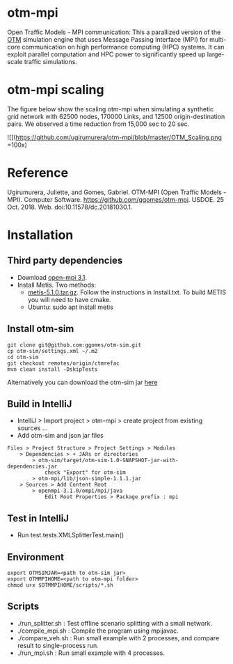 # otm-mpi
Open Traffic Models - MPI communication: This a parallized version of the [OTM](https://github.com/ggomes/otm-sim) simulation engine that uses Message Passing Interface (MPI) for multi-core communication on high performance computing (HPC) systems. It can exploit parallel computation and HPC power to significantly speed up large-scale traffic simulations.

# otm-mpi scaling
The figure below show the scaling otm-mpi when simulating a synthetic grid network with 62500 nodes, 170000 Links, and 12500 origin-destination pairs. We observed a time reduction from 15,000 sec to 20 sec.

![](https://github.com/ugirumurera/otm-mpi/blob/master/OTM_Scaling.png =100x)

# Reference
Ugirumurera, Juliette, and Gomes, Gabriel. OTM-MPI (Open Traffic Models - MPI). Computer Software. https://github.com/ggomes/otm-mpi. USDOE. 25 Oct. 2018. Web. doi:10.11578/dc.20181030.1.

# Installation

## Third party dependencies

+ Download [open-mpi 3.1](https://www.open-mpi.org/software/ompi/v3.1/).
+ Install Metis. Two methods:
  + [metis-5.1.0.tar.gz](http://glaros.dtc.umn.edu/gkhome/metis/metis/download). Follow the instructions in Install.txt. To build METIS you will need to have cmake. 
  + Ubuntu: sudo apt install metis

## Install otm-sim
```
git clone git@github.com:ggomes/otm-sim.git
cp otm-sim/settings.xml ~/.m2
cd otm-sim
git checkout remotes/origin/ctmrefac
mvn clean install -DskipTests
```
Alternatively you can download the otm-sim jar [here](https://mymavenrepo.com/repo/XtcMAROnIu3PyiMCmbdY/otm/otm-sim/1.0-SNAPSHOT/) 

## Build in IntelliJ


+ IntelliJ > Import project > otm-mpi > create project from existing sources ...
+ Add otm-sim and json jar files
```
Files > Project Structure > Project Settings > Modules
	> Dependencies > + JARs or directories
 		> otm-sim/target/otm-sim-1.0-SNAPSHOT-jar-with-dependencies.jar
   			check "Export" for otm-sim   
		> otm-mpi/lib/json-simple-1.1.1.jar
	> Sources > Add Content Root
		> openmpi-3.1.0/ompi/mpi/java
			Edit Root Properties > Package prefix : mpi
```

## Test in IntelliJ
* Run test.tests.XMLSplitterTest.main()
   
## Environment
```
export OTMSIMJAR=<path to otm-sim jar>
export OTMMPIHOME=<path to otm-mpi folder>
chmod u+x $OTMMPIHOME/scripts/*.sh
```

## Scripts

* ./run_splitter.sh : Test offline scenario splitting with a small network.
* ./compile_mpi.sh : Compile the program using mpijavac.
* ./compare_veh.sh : Run small example with 2 processes, and compare result to single-process run. 
* ./run_mpi.sh : Run small example with 4 processes.


